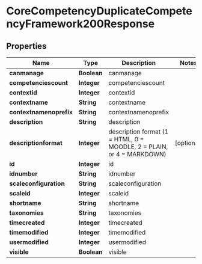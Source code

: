 

# CoreCompetencyDuplicateCompetencyFramework200Response


## Properties

| Name | Type | Description | Notes |
|------------ | ------------- | ------------- | -------------|
|**canmanage** | **Boolean** | canmanage |  |
|**competenciescount** | **Integer** | competenciescount |  |
|**contextid** | **Integer** | contextid |  |
|**contextname** | **String** | contextname |  |
|**contextnamenoprefix** | **String** | contextnamenoprefix |  |
|**description** | **String** | description |  |
|**descriptionformat** | **Integer** | description format (1 &#x3D; HTML, 0 &#x3D; MOODLE, 2 &#x3D; PLAIN, or 4 &#x3D; MARKDOWN) |  [optional] |
|**id** | **Integer** | id |  |
|**idnumber** | **String** | idnumber |  |
|**scaleconfiguration** | **String** | scaleconfiguration |  |
|**scaleid** | **Integer** | scaleid |  |
|**shortname** | **String** | shortname |  |
|**taxonomies** | **String** | taxonomies |  |
|**timecreated** | **Integer** | timecreated |  |
|**timemodified** | **Integer** | timemodified |  |
|**usermodified** | **Integer** | usermodified |  |
|**visible** | **Boolean** | visible |  |



